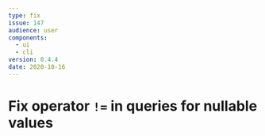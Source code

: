 ```yaml
---
type: fix
issue: 147
audience: user
components:
  - ui
  - cli
version: 0.4.4
date: 2020-10-16
---
```


# Fix operator `!=` in queries for nullable values
